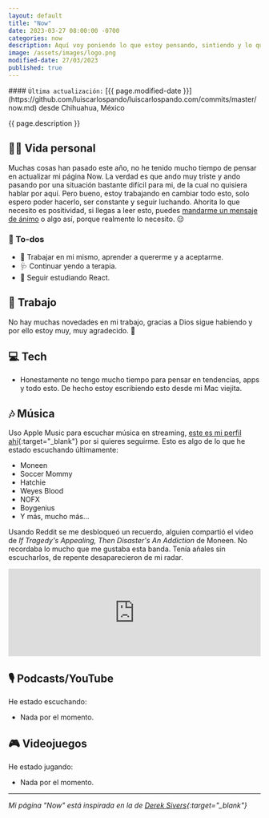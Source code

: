```yaml
---
layout: default
title: "Now"
date: 2023-03-27 08:00:00 -0700
categories: now
description: Aquí voy poniendo lo que estoy pensando, sintiendo y lo que estoy haciendo actualmente.
image: /assets/images/logo.png
modified-date: 27/03/2023
published: true
---
```


<div class="card last-updated my-3 text-center">
<div class="card-body rounded">
#### <code>Última actualización:</code> [{{ page.modified-date }}](https://github.com/luiscarlospando/luiscarlospando.com/commits/master/now.md) desde Chihuahua, México
</div>
</div>

<p class="text-center">{{ page.description }}</p>

## 👦🏻 Vida personal
Muchas cosas han pasado este año, no he tenido mucho tiempo de pensar en actualizar mi página Now. La verdad es que ando muy triste y ando pasando por una situación bastante difícil para mi, de la cual no quisiera hablar por aquí. Pero bueno, estoy trabajando en cambiar todo esto, solo espero poder hacerlo, ser constante y seguir luchando. Ahorita lo que necesito es positividad, si llegas a leer esto, puedes [mandarme un mensaje de ánimo](https://luiscarlospando.com/contacto) o algo así, porque realmente lo necesito. 😔

### 📝 To-dos
- 🙇 Trabajar en mi mismo, aprender a quererme y a aceptarme.
- 🩺 Continuar yendo a terapia.
- 📖 Seguir estudiando React.

## 💼 Trabajo
No hay muchas novedades en mi trabajo, gracias a Dios sigue habiendo y por ello estoy muy, muy agradecido. 🙏

## 💻 Tech
- Honestamente no tengo mucho tiempo para pensar en tendencias, apps y todo esto. De hecho estoy escribiendo esto desde mi Mac viejita.

## 🎶 Música
Uso Apple Music para escuchar música en streaming, [este es mi perfil ahí](https://music.apple.com/profile/luiscarlospando){:target="_blank"} por si quieres seguirme. Esto es algo de lo que he estado escuchando últimamente:

- Moneen
- Soccer Mommy
- Hatchie
- Weyes Blood
- NOFX
- Boygenius
- Y más, mucho más...

Usando Reddit se me desbloqueó un recuerdo, alguien compartió el video de *If Tragedy's Appealing, Then Disaster's An Addiction* de Moneen. No recordaba lo mucho que me gustaba esta banda. Tenía añales sin escucharlos, de repente desaparecieron de mi radar.
<iframe allow="autoplay *; encrypted-media *; fullscreen *; clipboard-write" frameborder="0" height="175" style="width:100%;max-width:1140px;overflow:hidden;background:transparent;" sandbox="allow-forms allow-popups allow-same-origin allow-scripts allow-storage-access-by-user-activation allow-top-navigation-by-user-activation" src="https://embed.music.apple.com/mx/album/if-tragedys-appealing-then-disasters-an-addiction/1176757641?i=1176757701&l=en"></iframe>

## 🎙 Podcasts/YouTube
He estado escuchando:

- Nada por el momento.

## 🎮 Videojuegos
He estado jugando:

- Nada por el momento.

---

*Mi página "Now" está inspirada en la de [Derek Sivers](https://sive.rs/nowff){:target="_blank"}*